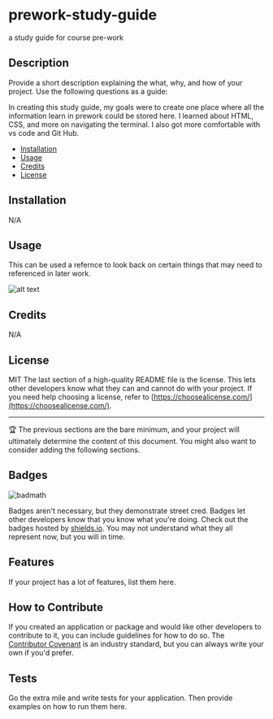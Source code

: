 # prework-study-guide
a study guide for course pre-work

## Description

Provide a short description explaining the what, why, and how of your project. Use the following questions as a guide:

In creating this study guide, my goals were to create one place where all the information learn in prework could be stored here. I learned about HTML, CSS, and more on navigating the terminal. I also got more comfortable with vs code and Git Hub.


- [Installation](#installation)
- [Usage](#usage)
- [Credits](#credits)
- [License](#license)

## Installation

N/A

## Usage

This can be used a refernce to look back on certain things that may need to referenced in later work. 

![alt text](assets/images/screenshot.png)

## Credits
N/A
## License
MIT
The last section of a high-quality README file is the license. This lets other developers know what they can and cannot do with your project. If you need help choosing a license, refer to [https://choosealicense.com/](https://choosealicense.com/).

---

🏆 The previous sections are the bare minimum, and your project will ultimately determine the content of this document. You might also want to consider adding the following sections.

## Badges

![badmath](https://img.shields.io/github/languages/top/nielsenjared/badmath)

Badges aren't necessary, but they demonstrate street cred. Badges let other developers know that you know what you're doing. Check out the badges hosted by [shields.io](https://shields.io/). You may not understand what they all represent now, but you will in time.

## Features

If your project has a lot of features, list them here.

## How to Contribute

If you created an application or package and would like other developers to contribute to it, you can include guidelines for how to do so. The [Contributor Covenant](https://www.contributor-covenant.org/) is an industry standard, but you can always write your own if you'd prefer.

## Tests

Go the extra mile and write tests for your application. Then provide examples on how to run them here.